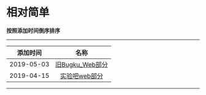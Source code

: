 # 相对简单

**按照添加时间倒序排序**  

---

|添加时间| 名称 | 
|:---:|:---:|
|2019-05-03|[旧Bugku_Web部分](/articals/oldbugku_web.html)|
|2019-04-15|[实验吧web部分](/articals/shiyanbar_web.html)|

---

